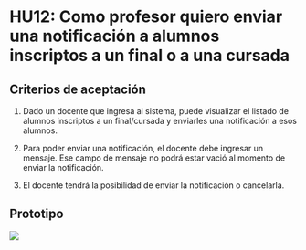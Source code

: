 # HU12: Como profesor quiero enviar una notificación a alumnos inscriptos a un final o a una cursada

## Criterios de aceptación
1. Dado un docente que ingresa al sistema, puede visualizar el listado de alumnos inscriptos a un final/cursada y enviarles una notificación a esos alumnos.

2. Para poder enviar una notificación, el docente debe ingresar un mensaje. Ese campo de mensaje no podrá estar vació al momento de enviar la notificación.

3. El docente tendrá la posibilidad de enviar la notificación o cancelarla.

## Prototipo
![](./prototipos/enviar-notificaciones-web.png)
